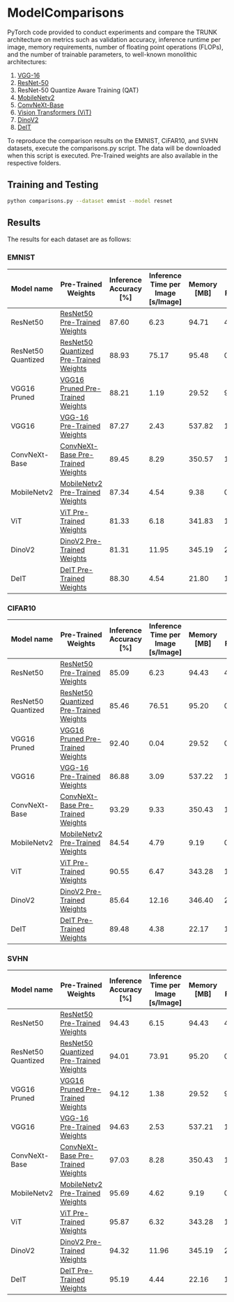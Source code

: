 # ModelComparisons
PyTorch code provided to conduct experiments and compare the TRUNK architecture on metrics such as validation accuracy, inference runtime per image, memory requirements, number of floating point operations (FLOPs), and the number of trainable parameters, to well-known monolithic architectures:
1. [VGG-16][1]
2. [ResNet-50][2]
3. ResNet-50 Quantize Aware Training (QAT)
4. [MobileNetv2][3]
5. [ConvNeXt-Base][4]
6. [Vision Transformers (ViT)][5]
7. [DinoV2][6]
8. [DeIT][7]

To reproduce the comparison results on the EMNIST, CiFAR10, and SVHN datasets, execute the comparisons.py script. The data will be downloaded when this script is executed. Pre-Trained weights are also available in the respective folders.

## Training and Testing

```bash
python comparisons.py --dataset emnist --model resnet
```

## Results
The results for each dataset are as follows:

### EMNIST
| Model name         | Pre-Trained Weights  | Inference Accuracy [%] | Inference Time per Image [s/Image] | Memory [MB] | G-Flops |
| ------------------ |--------------------- | ---------------------- | -----------------------------------| ------------| --------|
| ResNet50   |  [ResNet50 Pre-Trained Weights](ResNet/resnet_weights_emnist.pt)           |  87.60          | 6.23 | 94.71 | 4.05 |
| ResNet50 Quantized   |  [ResNet50 Quantized Pre-Trained Weights](ResNetQuantized/resnet_quantized_weights_emnist.pt) |  88.93  | 75.17 | 95.48 | 0.02 |
| VGG16 Pruned   |  [VGG16 Pruned Pre-Trained Weights](VGGPruned/emnist/prune/emnist-local-l1-vgg16/emnist_vgg16_l1.pth) | 88.21  | 1.19 | 29.52 | 9.74 |
| VGG16  |  [VGG-16 Pre-Trained Weights](VGG/vgg_weights_emnist.pt) |  87.27  | 2.43 | 537.82 | 15.41 |
| ConvNeXt-Base   |  [ConvNeXt-Base Pre-Trained Weights](ConvNeXt/convnext_weights_emnist.pt) |  89.45  | 8.29 | 350.57 | 15.36  |
| MobileNetv2   |  [MobileNetv2 Pre-Trained Weights](MobileNet/mobilenet_weights_emnist.pt) | 87.34  | 4.54 | 9.38 | 0.32 |
| ViT   |  [ViT Pre-Trained Weights](ViT/vit_weights_emnist.pt) |  81.33  | 6.18 | 341.83 | 11.21 |
| DinoV2   |  [DinoV2 Pre-Trained Weights](DinoV2/dinov2_weights_emnist.pt) |  81.31  | 11.95 | 345.19 | 22.23 |
| DeIT   |  [DeIT Pre-Trained Weights](DeIT/deit_weights_emnist.pt) |  88.30  | 4.54 | 21.80 | 1.08 |

### CIFAR10
| Model name         | Pre-Trained Weights  | Inference Accuracy [%] | Inference Time per Image [s/Image] | Memory [MB] | G-Flops |
| ------------------ |--------------------- | ---------------------- | -----------------------------------| ------------| --------|
| ResNet50   |  [ResNet50 Pre-Trained Weights](ResNet/resnet_weights_cifar10.pt)           |  85.09          | 6.23 | 94.43 | 4.13 |
| ResNet50 Quantized   |  [ResNet50 Quantized Pre-Trained Weights](ResNetQuantized/resnet_quantized_weights_cifar10.pt) |  85.46  | 76.51 | 95.20 | 0.02 |
| VGG16 Pruned   |  [VGG16 Pruned Pre-Trained Weights](VGGPruned/cifar10/prune/cifar10-local-l1-vgg16/cifar10_vgg16_l1.pth) |  92.40  | 0.04 | 29.52 | 0.20 |
| VGG16  |  [VGG-16 Pre-Trained Weights](VGG/vgg_weights_cifar10.pt) |  86.88  | 3.09 | 537.22 | 15.47 |
| ConvNeXt-Base   |  [ConvNeXt-Base Pre-Trained Weights](ConvNeXt/convnext_weights_cifar10.pt) |  93.29  | 9.33 | 350.43 | 15.37  |
| MobileNetv2   |  [MobileNetv2 Pre-Trained Weights](MobileNet/mobilenet_weights_cifar10.pt) | 84.54  | 4.79 | 9.19 | 0.33 |
| ViT   |  [ViT Pre-Trained Weights](ViT/vit_weights_cifar10.pt) |  90.55  | 6.47 | 343.28 | 11.29 |
| DinoV2   |  [DinoV2 Pre-Trained Weights](DinoV2/dinov2_weights_cifar10.pt) |  85.64  | 12.16 | 346.40 | 22.30 |
| DeIT   |  [DeIT Pre-Trained Weights](DeIT/deit_weights_cifar10.pt) |  89.48  | 4.38 | 22.17 | 1.06 |

### SVHN
| Model name         | Pre-Trained Weights  | Inference Accuracy [%] | Inference Time per Image [s/Image] | Memory [MB] | G-Flops |
| ------------------ |--------------------- | ---------------------- | -----------------------------------| ------------| --------|
| ResNet50   |  [ResNet50 Pre-Trained Weights](ResNet/resnet_weights_svhn.pt)           |  94.43          | 6.15 | 94.43 | 4.13 |
| ResNet50 Quantized   |  [ResNet50 Quantized Pre-Trained Weights](ResNetQuantized/resnet_quantized_weights_svhn.pt) |  94.01  | 73.91 | 95.20 | 0.02 |
| VGG16 Pruned   |  [VGG16 Pruned Pre-Trained Weights](VGGPruned/svhn/prune/svhn-local-l1-vgg16/svhn_vgg16_l1.pth) |  94.12 | 1.38 | 29.52 | 9.78 |
| VGG16  |  [VGG-16 Pre-Trained Weights](VGG/vgg_weights_svhn.pt) |  94.63  | 2.53 | 537.21 | 15.47 |
| ConvNeXt-Base   |  [ConvNeXt-Base Pre-Trained Weights](ConvNeXt/convnext_weights_svhn.pt) |  97.03  | 8.28 | 350.43 | 15.37  |
| MobileNetv2   |  [MobileNetv2 Pre-Trained Weights](MobileNet/mobilenet_weights_svhn.pt) | 95.69  | 4.62 | 9.19 | 0.33 |
| ViT   |  [ViT Pre-Trained Weights](ViT/vit_weights_svhn.pt) |  95.87  | 6.32 | 343.28 | 11.29 |
| DinoV2   |  [DinoV2 Pre-Trained Weights](DinoV2/dinov2_weights_svhn.pt) |  94.32  | 11.96 | 345.19 | 22.23 |
| DeIT   |  [DeIT Pre-Trained Weights](DeIT/deit_weights_svhn.pt) |  95.19  | 4.44 | 22.16 | 1.08 |

[1]: https://arxiv.org/pdf/1409.1556.pdf
[2]: https://arxiv.org/pdf/1512.03385.pdf
[3]: https://arxiv.org/pdf/1801.04381.pdf
[4]: https://arxiv.org/pdf/2201.03545.pdf
[5]: https://arxiv.org/pdf/2010.11929.pdf
[6]: https://arxiv.org/pdf/2304.07193.pdf
[7]: https://arxiv.org/pdf/2012.12877.pdf